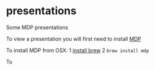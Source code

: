 # presentations
Some MDP presentations

To view a presentation you will first need to install [MDP](https://github.com/visit1985/mdp)

To install MDP from OSX:
1 [install brew](https://brew.sh/)
2 `brew install mdp`

To

